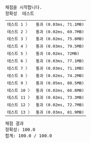 <pre class="console-content"><div></div><div class="console-heading">채점을 시작합니다.</div><div class="console-message">정확성  테스트</div><table class="console-test-group" data-category="correctness"><tbody><tr data-testcase-id="147366"><td valign="top" class="td-label">테스트 1 <span>〉</span></td><td class="result passed">통과 (0.03ms, 71.1MB)</td></tr><tr data-testcase-id="147367"><td valign="top" class="td-label">테스트 2 <span>〉</span></td><td class="result passed">통과 (0.02ms, 69.7MB)</td></tr><tr data-testcase-id="147368"><td valign="top" class="td-label">테스트 3 <span>〉</span></td><td class="result passed">통과 (0.02ms, 75.8MB)</td></tr><tr data-testcase-id="147369"><td valign="top" class="td-label">테스트 4 <span>〉</span></td><td class="result passed">통과 (0.03ms, 79.5MB)</td></tr><tr data-testcase-id="147370"><td valign="top" class="td-label">테스트 5 <span>〉</span></td><td class="result passed">통과 (0.02ms, 72MB)</td></tr><tr data-testcase-id="147371"><td valign="top" class="td-label">테스트 6 <span>〉</span></td><td class="result passed">통과 (0.03ms, 77.1MB)</td></tr><tr data-testcase-id="147372"><td valign="top" class="td-label">테스트 7 <span>〉</span></td><td class="result passed">통과 (0.03ms, 71.1MB)</td></tr><tr data-testcase-id="147373"><td valign="top" class="td-label">테스트 8 <span>〉</span></td><td class="result passed">통과 (0.02ms, 74.2MB)</td></tr><tr data-testcase-id="147374"><td valign="top" class="td-label">테스트 9 <span>〉</span></td><td class="result passed">통과 (0.05ms, 80.5MB)</td></tr><tr data-testcase-id="147375"><td valign="top" class="td-label">테스트 10 <span>〉</span></td><td class="result passed">통과 (0.02ms, 66.8MB)</td></tr><tr data-testcase-id="147376"><td valign="top" class="td-label">테스트 11 <span>〉</span></td><td class="result passed">통과 (0.02ms, 73.3MB)</td></tr><tr data-testcase-id="147377"><td valign="top" class="td-label">테스트 12 <span>〉</span></td><td class="result passed">통과 (0.02ms, 72.7MB)</td></tr><tr data-testcase-id="147378"><td valign="top" class="td-label">테스트 13 <span>〉</span></td><td class="result passed">통과 (0.03ms, 81.9MB)</td></tr></tbody></table><div class="console-heading">채점 결과</div><div class="console-message">정확성: 100.0</div><div class="console-message">합계: 100.0 / 100.0</div></pre>